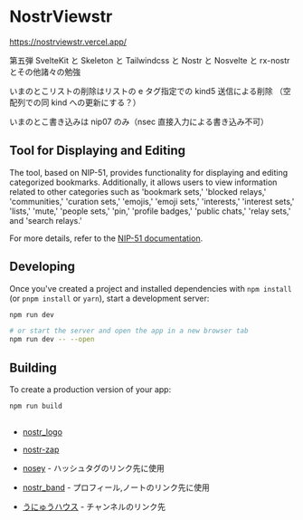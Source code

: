# NostrViewstr

https://nostrviewstr.vercel.app/

第五弾 SvelteKit と Skeleton と Tailwindcss と Nostr と Nosvelte と rx-nostr とその他諸々の勉強

いまのとこリストの削除はリストの e タグ指定での kind5 送信による削除
（空配列での同 kind への更新にする？）

いまのとこ書き込みは nip07 のみ（nsec 直接入力による書き込み不可）

## Tool for Displaying and Editing

The tool, based on NIP-51, provides functionality for displaying and editing categorized bookmarks. Additionally, it allows users to view information related to other categories such as 'bookmark sets,' 'blocked relays,' 'communities,' 'curation sets,' 'emojis,' 'emoji sets,' 'interests,' 'interest sets,' 'lists,' 'mute,' 'people sets,' 'pin,' 'profile badges,' 'public chats,' 'relay sets,' and 'search relays.'

For more details, refer to the [NIP-51 documentation](https://github.com/nostr-protocol/nips/blob/master/51.md).

## Developing

Once you've created a project and installed dependencies with `npm install` (or `pnpm install` or `yarn`), start a development server:

```bash
npm run dev

# or start the server and open the app in a new browser tab
npm run dev -- --open
```

## Building

To create a production version of your app:

```bash
npm run build
```

##

- [nostr_logo](https://github.com/mbarulli/nostr-logo)

- [nostr-zap](https://github.com/SamSamskies/nostr-zap)

- [nosey](https://github.com/akiomik/nosey/) - ハッシュタグのリンク先に使用

- [nostr_band](https://nostr.band/) - プロフィール,ノートのリンク先に使用

- [うにゅうハウス](https://unyu-house.vercel.app/) - チャンネルのリンク先
